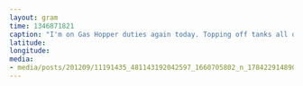```yaml
---
layout: gram
time: 1346871821
caption: "I'm on Gas Hopper duties again today. Topping off tanks all over town."
latitude: 
longitude: 
media:
- media/posts/201209/11191435_481143192042597_1660705802_n_17842291489000351.jpg
---
```


